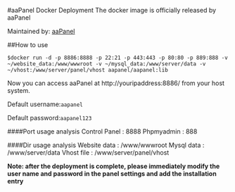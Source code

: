 #aaPanel Docker Deployment
The docker image is officially released by aaPanel

Maintained by: [aaPanel](https://www.aapanel.com)



##How to use

`$docker run -d -p 8886:8888 -p 22:21 -p 443:443 -p 80:80 -p 889:888 -v ~/website_data:/www/wwwroot -v ~/mysql_data:/www/server/data -v ~/vhost:/www/server/panel/vhost aapanel/aapanel:lib`

Now you can access aaPanel at http://youripaddress:8886/ from your host system.

Default username:`aapanel`

Default password:`aapanel123`

####Port usage analysis
Control Panel   : 8888
Phpmyadmin      : 888

####Dir usage analysis
Website data    : /www/wwwroot
Mysql data      : /www/server/data
Vhost file      : /www/server/panel/vhost 

**Note: after the deployment is complete, please immediately modify the user name and password in the panel settings and add the installation entry**

